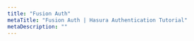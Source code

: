 ```yaml
---
title: "Fusion Auth"
metaTitle: "Fusion Auth | Hasura Authentication Tutorial"
metaDescription: ""
---
```

